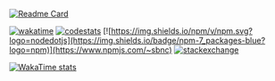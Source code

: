 [![Readme Card](https://github-readme-stats.vercel.app/api?username=BenceSzalai&show_icons=true&theme=transparent&show=prs_merged&include_all_commits=true&hide_rank=true)](https://github.com/anuraghazra/github-readme-stats)

[![wakatime](https://wakatime.com/badge/user/d0266deb-d579-4426-95cf-b668e51e7cb5.svg)](https://wakatime.com/@sbnc_eu) [![codestats](https://img.shields.io/badge/dynamic/json?url=https://codestats.net/api/users/sbnc&query=$.total_xp&label=codestats&suffix=%20keystrokes&logo=data:image/png%3Bbase64,iVBORw0KGgoAAAANSUhEUgAAABAAAAAQCAYAAAAf8/9hAAAAAXNSR0IArs4c6QAAAERlWElmTU0AKgAAAAgAAYdpAAQAAAABAAAAGgAAAAAAA6ABAAMAAAABAAEAAKACAAQAAAABAAAAEKADAAQAAAABAAAAEAAAAAA0VXHyAAABfElEQVQ4EaXTP0vDQBjH8UtawUXUwTcgiEXoopugFEGkSumgIE4ODk6CIG5OgoN/ZhfBzUGEdneoKOJWtNWCL0FwcHKzjd9f8pwG7CD6wKfPc7nc5XqXBFEUuf9ENjU4Y3XHstqavW1t3as%2BCU07sBXogh9I%2BSMCrnRdqp9Jg8uooYUGrrAKhQav4x5PqOMEQ04rwB4U%2B5jHLI5wDPVvQ7GBKSzjAuPqLEAxA7UzllWHVrfIB1ZnLas/3gwtrQktP4cdKJTzceXcK7mAPnxAeyKhZnnEuc3aTx6zOkcesHqC/IIOnnGKPOIVaIM0m6IHg3GVZLUV2rRhlFDFJB5Q1ArO0NRsGMGW1ZvkUav1v/3exEdP%2BxZ3GjQNhXZebX%2Bjag3UgPTG%2BVqn0NDbdYNdXOLQ2r3kFSgWUcGb5XfyHJawpqf4oypR16BNraOKInTPAirQdf3da5Thfvsq87CuEfiPSa9y%2BmNKzvj7Y1Kfruk%2BnVoIxdfHlDT/8PsJ3qF0qfh%2BqwEAAAAASUVORK5CYII%3D)](https://codestats.net/users/sbnc) [![https://img.shields.io/npm/v/npm.svg?logo=nodedotjs](https://img.shields.io/badge/npm-7_packages-blue?logo=npm)](https://www.npmjs.com/~sbnc) [![stackexchange](https://img.shields.io/badge/dynamic/json?url=http://sbnc.eu/stackexchange-reputation.php&query=$.total_over_200&label=stackexchange&suffix=%20reputation&logoColor=white&logo=stackoverflow)](https://stackexchange.com/users/1387262/sbnc-eu?tab=accounts)

[![WakaTime stats](https://github-readme-stats.vercel.app/api/wakatime?username=sbnc_eu&layout=compact&langs_count=54&theme=transparent)](https://wakatime.com/@sbnc_eu)

<!--
**BenceSzalai/BenceSzalai** is a ✨ _special_ ✨ repository because its `README.md` (this file) appears on your GitHub profile.

Here are some ideas to get you started:

- 🔭 I’m currently working on ...
- 🌱 I’m currently learning ...
- 👯 I’m looking to collaborate on ...
- 🤔 I’m looking for help with ...
- 💬 Ask me about ...
- 📫 How to reach me: ...
- 😄 Pronouns: ...
- ⚡ Fun fact: ...
-->
